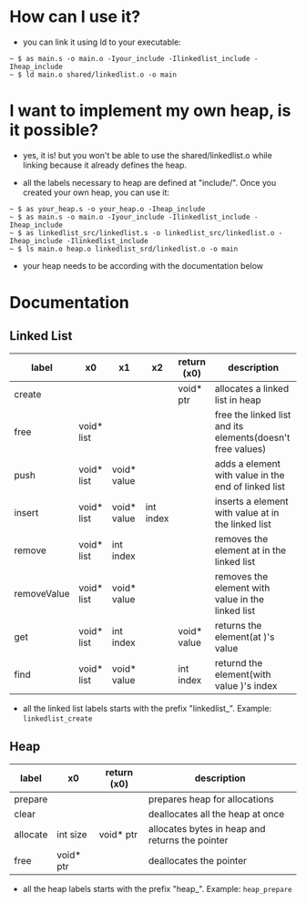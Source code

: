 # How can I use it?
* you can link it using ld to your executable:
```
~ $ as main.s -o main.o -Iyour_include -Ilinkedlist_include -Iheap_include
~ $ ld main.o shared/linkedlist.o -o main
```

# I want to implement my own heap, is it possible?
* yes, it is! but you won't be able to use the shared/linkedlist.o while linking because it already defines the heap.

* all the labels necessary to heap are defined at "include/". Once you created your own heap, you can use it:
```
~ $ as your_heap.s -o your_heap.o -Iheap_include
~ $ as main.s -o main.o -Iyour_include -Ilinkedlist_include -Iheap_include
~ $ as linkedlist_src/linkedlist.s -o linkedlist_src/linkedlist.o -Iheap_include -Ilinkedlist_include
~ $ ls main.o heap.o linkedlist_srd/linkedlist.o -o main
```

* your heap needs to be according with the documentation below

# Documentation
## Linked List
| label | x0 | x1 | x2 | return (x0) | description |
| - | - | - | - | - | - |
| create | | | | void* ptr | allocates a linked list in heap |
| free | void* list | | | | free the linked list <list> and its elements(doesn't free values) |
| push | void* list | void* value | | | adds a element with value <value> in the end of linked list <list> |
| insert | void* list | void* value | int index | | inserts a element with value <value> at <index> in the linked list <list> |
| remove | void* list | int index | | | removes the element at <index> in the linked list <list> |
| removeValue | void* list | void* value | | | removes the element with value <value> in the linked list <list> |
| get | void* list | int index | | void* value | returns the element(at <index>)'s value |
| find | void* list | void* value | | int index | returnd the element(with value <value>)'s index |

* all the linked list labels starts with the prefix "linkedlist_". Example: `linkedlist_create`

## Heap
| label | x0 | return (x0) | description |
| - | - | - | - |
| prepare | | | prepares heap for allocations |
| clear | | | deallocates all the heap at once |
| allocate | int size | void* ptr | allocates <size> bytes in heap and returns the pointer |
| free | void* ptr | | deallocates the pointer <ptr>

* all the heap labels starts with the prefix "heap_". Example: `heap_prepare`
